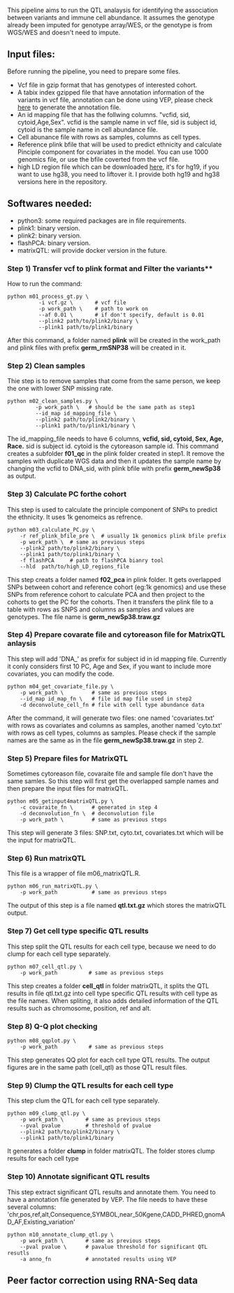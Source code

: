 This pipeline aims to run the QTL analaysis for identifying the association between variants and immune cell abundance. It assumes the genotype already been imputed for genotype array/WES, or the genotype is from WGS/WES and doesn't need to impute.

Input files:
------------

Before running the pipeline, you need to prepare some files.
* Vcf file in gzip format that has genotypes of interested cohort.
* A tabix index gzipped file that have annotation information of the variants in vcf file, annotation can be done using VEP, please check [here](https://github.com/lis262/Variant_Annotation) to generate the annotation file.
* An id mapping file that has the follwing columns. "vcfid, sid, cytoid,Age,Sex". vcfid is the sample name in vcf file, sid is subject id, cytoid is the sample name in cell abundance file. 
* Cell abunance file with rows as samples, columns as cell types.
* Reference plink bfile that will be used to predict ethnicity and calculate Pinciple component for covariates in the model. You can use 1000 genomics file, or use the bfile coverted from the vcf file.
* high LD region file which can be downloaded [here](https://dougspeed.com/high-ld-regions/), it's for hg19, if you want to use hg38, you need to liftover it. I provide both hg19 and hg38 versions here in the repository.

Softwares needed:
-----------------
* python3: some required packages are in file requirements.
* plink1: binary version.
* plink2: binary version.
* flashPCA: binary version.
* matrixQTL: will provide docker version in the future.


### Step 1) Transfer vcf to plink format and Filter the variants**

How to run the command:

    python m01_process_gt.py \
              -i vcf.gz \       # vcf file
              -p work_path \    # path to work on
              --af 0.01 \       # if don't specify, default is 0.01
              --plink2 path/to/plink2/binary \
              --plink1 path/to/plink1/binary

After this command, a folder named **plink** will be created in the work_path and plink files with prefix **germ_rmSNP38** will be created in it.

### Step 2) Clean samples

Thie step is to remove samples that come from the same person, we keep the one with lower SNP missing rate.

	python m02_clean_samples.py \
	         -p work_path \   # should be the same path as step1
	         --id_map id_mapping_file \
	         --plink2 path/to/plink2/binary \
             --plink1 path/to/plink1/binary \

The id_mapping_file needs to have 6 columns, **vcfid, sid, cytoid, Sex, Age, Race.** sid is subject id. cytoid is the cytoreason sample id. This command creates a subfolder **f01_qc** in the plink folder created in step1. It remove the samples with duplicate WGS data and then it updates the sample name by changing the vcfid to DNA_sid, with plink bfile with prefix **germ_newSp38** as output.

### Step 3) Calculate PC forthe cohort
This step is used to calculate the principle component of SNPs to predict the ethnicity. It uses 1k genomeics as refrence.

	python m03_calculate_PC.py \
		-r ref_plink_bfile_pre \  # usually 1k genomics plink bfile prefix
		-p work_path \  # same as previous steps
		--plink2 path/to/plink2/binary \
        --plink1 path/to/plink1/binary \
        -f flashPCA     # path to flashPCA bianry tool
        --hld  path/to/high_LD_regions_file

This step creats a folder named **f02_pca** in plink folder. It gets overlapped SNPs between cohort and reference cohort (eg:1k genomics) and use these SNPs from reference cohort to calculate PCA and then project to the cohorts to get the PC for the cohorts. Then it transfers the plink file to a table with rows as SNPS and columns as samples and values are genotypes. The file name is **germ_newSp38.traw.gz** 

### Step 4) Prepare covarate file and cytoreason file for MatrixQTL anlaysis

This step will add 'DNA_' as prefix for subject id in id mapping file. Currently it conly considers first 10 PC, Age and Sex, if you want to include more covariates, you can modify the code.

	python m04_get_covariate_file.py \
		-p work_path \         # same as previous steps
		--id_map id_map_fn \   # file id map file used in step2
		-d deconvolute_cell_fn # file with cell type abundance data 

After the command, it will generate two files: one named 'covariates.txt' with rows as covariates and columns as samples, another named 'cyto.txt' with rows as cell types, columns as samples. Please check if the sample names are the same as in the file **germ_newSp38.traw.gz** in step 2.

### Step 5) Prepare files for MatrixQTL
Sometimes cytoreason file, covaraite file and sample file don't have the same samles. So this step will first get the overlapped sample names and then prepare the input files for matrixQTL.

	python m05_getinput4matrixQTL.py \	
		-c covaraite_fn \      # generated in step 4
		-d deconvolution_fn \  # deconvolution file
		-p work_path \         # same as previous steps

This step will generate 3 files: SNP.txt, cyto.txt, covariates.txt which will be the input for matrixQTL.

### Step 6) Run matrixQTL
This file is a wrapper of file m06_matrixQTL.R.

	python m06_run_matrixQTL.py \
		-p work_path           # same as previous steps

The output of this step is a file named **qtl.txt.gz** which stores the matrixQTL output.

### Step 7) Get cell type specific QTL results
This step split the QTL results for each cell type, because we need to do clump for each cell type separately.

	python m07_cell_qtl.py \
		-p work_path          # same as previous steps

This step creates a folder **cell_qtl** in folder matrixQTL, it splits the QTL results in file qtl.txt.gz into cell type specific QTL results with cell type as the file names. When spliting, it also adds detailed information of the QTL results such as chromosome, position, ref and alt.

### Step 8) Q-Q plot checking
	python m08_qqplot.py \
		-p work_path          # same as previous steps
This step generates QQ plot for each cell type QTL results. The output figures are in the same path (cell_qtl) as those QTL result files.

### Step 9) Clump the QTL results for each cell type 
This step clum the QTL for each cell type separately.  
	
	python m09_clump_qtl.py \
		-p work_path \       # same as previous steps
		--pval pvalue        # threshold of pvalue
		--plink2 path/to/plink2/binary \
        --plink1 path/to/plink1/binary		

It generates a folder **clump** in folder matrixQTL. The folder stores clump results for each cell type

### Step 10) Annotate significant QTL results
This step extract significant QTL results and annotate them. You need to have a annotation file generated by VEP. The file needs to have these several columns: 'chr,pos,ref,alt,Consequence,SYMBOL,near_50Kgene,CADD_PHRED,gnomAD_AF,Existing_variation'

	python m10_annotate_clump_qtl.py \
		-p work_path \       # same as previous steps
		--pval pvalue \      # pavalue threshold for significant QTL resutls
		-a anno_fn           # annotated results using VEP


## Peer factor correction using RNA-Seq data

